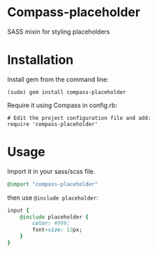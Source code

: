 Compass-placeholder
==================

SASS mixin for styling placeholders

Installation
============

Install gem from the command line:

    (sudo) gem install compass-placeholder

Require it using Compass in config.rb:

    # Edit the project configuration file and add:
    require 'compass-placeholder'

Usage
=====

Import it in your sass/scss file.

```ruby
@import "compass-placeholder"
```

then use `@include placeholder`:

```ruby
input {
    @include placeholder {
        color: #999;
        font-size: 13px;
    }
}

```
